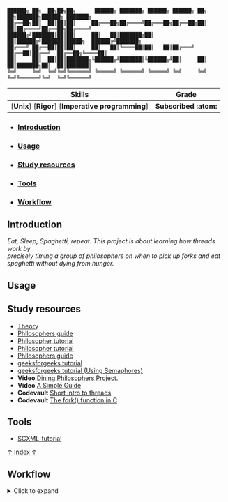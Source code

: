 ```
██████╗ ██╗  ██╗██╗██╗      ██████╗ ███████╗ ██████╗ ██████╗ ██╗  ██╗███████╗██████╗ ███████╗
██╔══██╗██║  ██║██║██║     ██╔═══██╗██╔════╝██╔═══██╗██╔══██╗██║  ██║██╔════╝██╔══██╗██╔════╝
██████╔╝███████║██║██║     ██║   ██║███████╗██║   ██║██████╔╝███████║█████╗  ██████╔╝███████╗
██╔═══╝ ██╔══██║██║██║     ██║   ██║╚════██║██║   ██║██╔═══╝ ██╔══██║██╔══╝  ██╔══██╗╚════██║
██║     ██║  ██║██║███████╗╚██████╔╝███████║╚██████╔╝██║     ██║  ██║███████╗██║  ██║███████║
╚═╝     ╚═╝  ╚═╝╚═╝╚══════╝ ╚═════╝ ╚══════╝ ╚═════╝ ╚═╝     ╚═╝  ╚═╝╚══════╝╚═╝  ╚═╝╚══════╝
```
 Skills | Grade |
:------:|:-----:|
[**Unix**] [**Rigor**] [**Imperative programming**] | **Subscribed :atom:**
 <!-- **:white_check_mark: 100%** -->

* ### [Introduction](#introduction-1)
* ### [Usage](#usage-1)
* ### [Study resources](#study-resources-1)
* ### [Tools](#tools-1)
* ### [Workflow](#workflow-1)

## Introduction
*Eat, Sleep, Spaghetti, repeat. This project is about learning how threads work by\
precisely timing a group of philosophers on when to pick up forks and eat\
spaghetti without dying from hunger.*

## Usage

## Study resources
- [Theory](https://medium.com/science-journal/the-dining-philosophers-problem-fded861c37ed)
- [Philosophers guide](https://medium.com/@ruinadd/philosophers-42-guide-the-dining-philosophers-problem-893a24bc0fe2)
- [Philosopher tutorial](https://github.com/Alexvc23/philosophers)
- [Philosopher tutorial](https://medium.com/swlh/the-dining-philosophers-problem-solution-in-c-90e2593f64e8)
- [Philosophers guide](https://github.com/TommyJD93/Philosophers)
- [geeksforgeeks tutorial](https://www.geeksforgeeks.org/dining-philosophers-problem/)
- [geeksforgeeks tutorial (Using Semaphores)](https://www.geeksforgeeks.org/dining-philosopher-problem-using-semaphores/)
- **Video** [Dining Philosophers Project.](https://youtu.be/UGQsvVKwe90?si=PcP2DMXtxuIrXfsa)
- **Video** [A Simple Guide](https://youtu.be/Dt51GebwNR0?si=TJT1vz3Vmxwd4KJi)
- **Codevault** [Short intro to threads](https://www.youtube.com/watch?v=d9s_d28yJq0&list=PLfqABt5AS4FmuQf70psXrsMLEDQXNkLq2&pp=iAQB)
- **Codevault** [The fork() function in C](https://www.youtube.com/watch?v=cex9XrZCU14&list=PLfqABt5AS4FkW5mOn2Tn9ZZLLDwA3kZUY&pp=iAQB)

## Tools
- [SCXML-tutorial](https://alexzhornyak.github.io/SCXML-tutorial/Examples/Qt/DiningPhilosophers/)

[↑ Index ↑](#top)

 ## Workflow
<details>
  <summary>Click to expand </summary>
